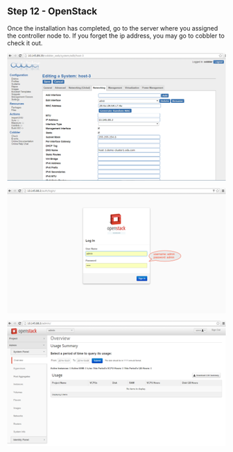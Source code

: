 <h2 id="step-twelve">Step 12 - OpenStack</h2>


Once the installation has completed, go to the server where you assigned the controller node to. If you forget the ip address, you may go to cobbler to check it out.


![cobbler](/img/install/24.png)


![openstack](/img/install/25.png)


![dashboard](/img/install/26.png)
